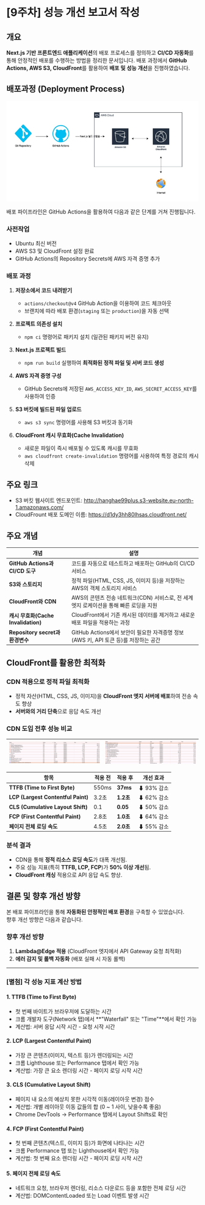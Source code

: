 # [9주차] 성능 개선 보고서 작성

## 개요

**Next.js 기반 프론트엔드 애플리케이션**의 배포 프로세스를 정의하고 **CI/CD 자동화**를 통해 안정적인 배포를 수행하는 방법을 정리한 문서입니다.
배포 과정에서 **GitHub Actions, AWS S3, CloudFront**를 활용하여 **배포 및 성능 개선**을 진행하였습니다.

## 배포과정 (Deployment Process)

![Deployment Workflow](images/다이어그램.jpg)

배포 파이프라인은 GitHub Actions을 활용하여 다음과 같은 단계를 거쳐 진행됩니다.

### 사전작업

- Ubuntu 최신 버전
- AWS S3 및 CloudFront 설정 완료
- GitHub Actions의 Repository Secrets에 AWS 자격 증명 추가

### 배포 과정

1. **저장소에서 코드 내려받기**

   - `actions/checkout@v4` GitHub Action을 이용하여 코드 체크아웃
   - 브랜치에 따라 배포 환경(`staging` 또는 `production`)을 자동 선택

2. **프로젝트 의존성 설치**

   - `npm ci` 명령어로 패키지 설치 (일관된 패키지 버전 유지)

3. **Next.js 프로젝트 빌드**

   - `npm run build` 실행하여 **최적화된 정적 파일 및 서버 코드 생성**

4. **AWS 자격 증명 구성**

   - GitHub Secrets에 저장된 `AWS_ACCESS_KEY_ID`, `AWS_SECRET_ACCESS_KEY`를 사용하여 인증

5. **S3 버킷에 빌드된 파일 업로드**

   - `aws s3 sync` 명령어를 사용해 S3 버킷과 동기화

6. **CloudFront 캐시 무효화(Cache Invalidation)**
   - 새로운 파일이 즉시 배포될 수 있도록 캐시를 무효화
   - `aws cloudfront create-invalidation` 명령어를 사용하여 특정 경로의 캐시 삭제

## 주요 링크

- S3 버킷 웹사이트 엔드포인트: http://hanghae99plus.s3-website.eu-north-1.amazonaws.com/
- CloudFrount 배포 도메인 이름: https://d1dy3hh80lhsas.cloudfront.net/

## 주요 개념

| 개념                                | 설명                                                                                    |
| ----------------------------------- | --------------------------------------------------------------------------------------- |
| **GitHub Actions과 CI/CD 도구**     | 코드를 자동으로 테스트하고 배포하는 GitHub의 CI/CD 서비스                               |
| **S3와 스토리지**                   | 정적 파일(HTML, CSS, JS, 이미지 등)을 저장하는 AWS의 객체 스토리지 서비스               |
| **CloudFront와 CDN**                | AWS의 콘텐츠 전송 네트워크(CDN) 서비스로, 전 세계 엣지 로케이션을 통해 빠른 로딩을 지원 |
| **캐시 무효화(Cache Invalidation)** | CloudFront에서 기존 캐시된 데이터를 제거하고 새로운 배포 파일을 적용하는 과정           |
| **Repository secret과 환경변수**    | GitHub Actions에서 보안이 필요한 자격증명 정보(AWS 키, API 토큰 등)를 저장하는 공간     |

## CloudFront를 활용한 최적화

### CDN 적용으로 정적 파일 최적화

- 정적 자산(HTML, CSS, JS, 이미지)을 **CloudFront 엣지 서버에 배포**하여 전송 속도 향상
- **서버와의 거리 단축**으로 응답 속도 개선

### CDN 도입 전후 성능 비교

| ![s3](images/s3.png) | ![cdn](images/cdn.png) |
| -------------------- | ---------------------- |

| 항목                               | 적용 전 | 적용 후   | 개선 효과   |
| ---------------------------------- | ------- | --------- | ----------- |
| **TTFB (Time to First Byte)**      | 550ms   | **37ms**  | ⬇ 93% 감소 |
| **LCP (Largest Contentful Paint)** | 3.2초   | **1.2초** | ⬇ 62% 감소 |
| **CLS (Cumulative Layout Shift)**  | 0.1     | **0.05**  | ⬇ 50% 감소 |
| **FCP (First Contentful Paint)**   | 2.8초   | **1.0초** | ⬇ 64% 감소 |
| **페이지 전체 로딩 속도**          | 4.5초   | **2.0초** | ⬇ 55% 감소 |

### **분석 결과**

- CDN을 통해 **정적 리소스 로딩 속도**가 대폭 개선됨.
- 주요 성능 지표(특히 **TTFB, LCP, FCP**)가 **50% 이상 개선**됨.
- **CloudFront 캐싱** 적용으로 API 응답 속도 향상.

## 결론 및 향후 개선 방향

본 배포 파이프라인을 통해 **자동화된 안정적인 배포 환경**을 구축할 수 있었습니다.  
향후 개선 방향은 다음과 같습니다.

### **향후 개선 방향**

1. **Lambda@Edge 적용** (CloudFront 엣지에서 API Gateway 요청 최적화)
2. **에러 감지 및 롤백 자동화** (배포 실패 시 자동 롤백)

---

### [별첨] 각 성능 지표 계산 방법

#### 1. TTFB (Time to First Byte)

- 첫 번째 바이트가 브라우저에 도달하는 시간
- 크롬 개발자 도구(Network 탭)에서 **"Waterfall" 또는 "Time"**에서 확인 가능
- 계산법: 서버 응답 시작 시간 - 요청 시작 시간

#### 2️. LCP (Largest Contentful Paint)

- 가장 큰 콘텐츠(이미지, 텍스트 등)가 렌더링되는 시간
- 크롬 Lighthouse 또는 Performance 탭에서 확인 가능
- 계산법: 가장 큰 요소 렌더링 시간 - 페이지 로딩 시작 시간

#### 3️. CLS (Cumulative Layout Shift)

- 페이지 내 요소의 예상치 못한 시각적 이동(레이아웃 변경) 점수
- 계산법: 개별 레이아웃 이동 값들의 합 (0 ~ 1 사이, 낮을수록 좋음)
- Chrome DevTools → Performance 탭에서 Layout Shifts로 확인

#### 4️. FCP (First Contentful Paint)

- 첫 번째 콘텐츠(텍스트, 이미지 등)가 화면에 나타나는 시간
- 크롬 Performance 탭 또는 Lighthouse에서 확인 가능
- 계산법: 첫 번째 요소 렌더링 시간 - 페이지 로딩 시작 시간

#### 5️. 페이지 전체 로딩 속도

- 네트워크 요청, 브라우저 렌더링, 리소스 다운로드 등을 포함한 전체 로딩 시간
- 계산법: DOMContentLoaded 또는 Load 이벤트 발생 시간
